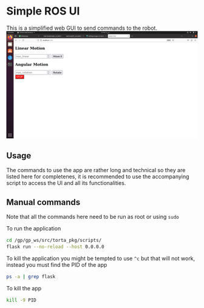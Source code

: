 # Simple ROS UI
This is a simplified web GUI to send commands to the robot.
![](imgs/ui_demo.png)

## Usage
The commands to use the app are rather long and technical so they are listed here for completenes, it is recommended to use the accompanying script to access the UI and all its functionalities.

## Manual commands
Note that all the commands here need to be run as root or using `sudo`

To run the application

```bash
cd /gp/gp_ws/src/torta_pkg/scripts/
flask run --no-reload --host 0.0.0.0
```

To kill the application you might be tempted to use `^c` but that will not work, instead you must find the PID of the app
```bash
ps -a | grep flask
```

To kill the app
```bash
kill -9 PID
```

